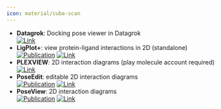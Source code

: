 ```yaml
---
icon: material/cube-scan
---
```


- **Datagrok**: Docking pose viewer in Datagrok  
	[![Link](https://img.shields.io/badge/Link-online-brightgreen?style=for-the-badge&logo=cachet&logoColor=65FF8F)](https://datagrok.ai/help/develop/domains/chem/docking) 
- **LigPlot+**: view protein-ligand interactions in 2D (standalone)  
	[![Publication](https://img.shields.io/badge/Publication-Citations:4516-blue?style=for-the-badge&logo=bookstack)](https://doi.org/10.1021/ci200227u) [![Link](https://img.shields.io/badge/Link-offline-red?style=for-the-badge&logo=xamarin&logoColor=red)](http://www.ebi.ac.uk/thornton-srv/software/LigPlus/) 
- **PLEXVIEW**: 2D interaction diagrams (play molecule account required)  
	[![Link](https://img.shields.io/badge/Link-online-brightgreen?style=for-the-badge&logo=cachet&logoColor=65FF8F)](https://open.playmolecule.org/login?from=/tools/plexview) 
- **PoseEdit**: editable 2D interaction diagrams  
	[![Publication](https://img.shields.io/badge/Publication-Citations:39-blue?style=for-the-badge&logo=bookstack)](https://doi.org/10.1007%2Fs10822-023-00522-4) [![Link](https://img.shields.io/badge/Link-online-brightgreen?style=for-the-badge&logo=cachet&logoColor=65FF8F)](https://proteins.plus/help/poseview2) 
- **PoseView**: 2D interaction diagrams  
	[![Publication](https://img.shields.io/badge/Publication-Citations:70-blue?style=for-the-badge&logo=bookstack)](https://doi.org/10.1186/1758-2946-2-S1-P50) [![Link](https://img.shields.io/badge/Link-online-brightgreen?style=for-the-badge&logo=cachet&logoColor=65FF8F)](https://proteins.plus/help/poseview) 
